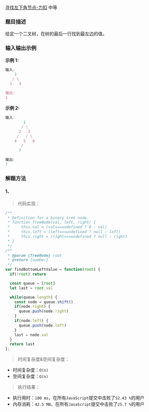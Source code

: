 
[寻找左下角节点-力扣](https://leetcode-cn.com/problems/find-bottom-left-tree-value/description/)
<span>中等</span>

### 题目描述
给定一个二叉树，在树的最后一行找到最左边的值。

### 输入输出示例
**示例 1:**
```js
输入:
    2
   / \
  1   3

输出:
1
```

**示例 2:**
```js
输入:
        1
       / \
      2   3
     /   / \
    4   5   6
       /
      7

输出:
7
```

### 解题方法

#### 1、

> 代码实现：

```js
/**
 * Definition for a binary tree node.
 * function TreeNode(val, left, right) {
 *     this.val = (val===undefined ? 0 : val)
 *     this.left = (left===undefined ? null : left)
 *     this.right = (right===undefined ? null : right)
 * }
 */
/**
 * @param {TreeNode} root
 * @return {number}
 */
var findBottomLeftValue = function(root) {
  if(!root) return

  const queue = [root]
  let last = root.val

  while(queue.length) {
    const node = queue.shift()
    if(node.right) {
      queue.push(node.right)
    }
    if(node.left) {
      queue.push(node.left)
    }
    last = node.val
  }
  return last
};
```

> 时间复杂度&空间复杂度：
- 时间复杂度：`O(n)`
- 空间复杂度：`O(n)`

> 执行结果：

- 执行用时：`100 ms`，在所有`JavaScript`提交中击败了`52.43 %`的用户
- 内存消耗：`42.5 MB`，在所有`JavaScript`提交中击败了`25.7 %`的用户
